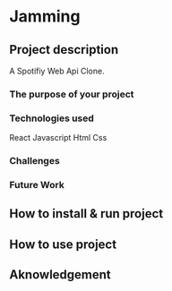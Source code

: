 # Jamming

## Project description

A Spotifiy Web Api Clone.
### The purpose of your project 

### Technologies used
React
Javascript
Html
Css

### Challenges


### Future Work


## How to install & run project


## How to use project

## Aknowledgement 

